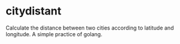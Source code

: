 # citydistant
Calculate the distance between two cities according to latitude and longitude. A simple practice of golang.
